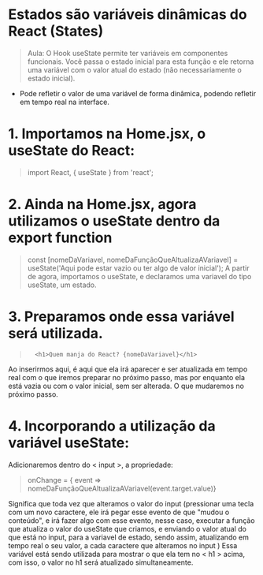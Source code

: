 
# Estados são variáveis dinâmicas do React (States)

> Aula: O Hook useState permite ter variáveis em componentes funcionais. Você passa o estado inicial para esta função e ele retorna uma variável com o valor atual do estado (não necessariamente o estado inicial).

- Pode refletir o valor de uma variável de forma dinâmica, podendo refletir em tempo real na interface.


# 1. Importamos na Home.jsx, o useState do React:
> import React, { useState } from 'react';

# 2. Ainda na Home.jsx, agora utilizamos o useState dentro da export function
> const [nomeDaVariavel, nomeDaFunçãoQueAltualizaAVariavel] = useState('Aqui pode estar vazio ou ter algo de valor inicial');
A partir de agora, importamos o useState, e declaramos uma variavel do tipo useState, um estado.

# 3. Preparamos onde essa variável será utilizada.
>       <h1>Quem manja do React? {nomeDaVariavel}</h1> 
Ao inserirmos aqui, é aqui que ela irá aparecer e ser atualizada em tempo real com o que iremos preparar no próximo passo, mas por enquanto ela está vazia ou com o valor inicial, sem ser alterada. O que mudaremos no próximo passo.

# 4. Incorporando a utilização da variável useState:
Adicionaremos dentro do < input >, a propriedade:
> onChange = { event => nomeDaFunçãoQueAltualizaAVariavel(event.target.value)}

Significa que toda vez que alteramos o valor do input (pressionar uma tecla com um novo caractere, ele irá pegar esse evento de que "mudou o conteúdo", e irá fazer algo com esse evento, nesse caso, executar a função que atualiza o valor do useState que criamos, e enviando o valor atual do que está no input, para a variavel de estado, sendo assim, atualizando em tempo real o seu valor, a cada caractere que alteramos no input ) Essa variável está sendo utilizada para mostrar o que ela tem no < h1 > acima, com isso, o valor no h1 será atualizado simultaneamente.